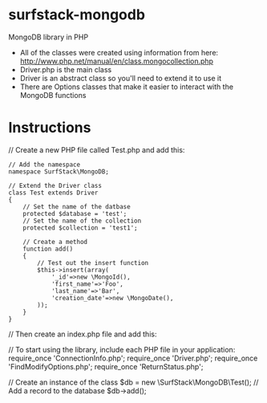surfstack-mongodb
=================

MongoDB library in PHP

* All of the classes were created using information from here:
  http://www.php.net/manual/en/class.mongocollection.php
* Driver.php is the main class
* Driver is an abstract class so you'll need to extend it to use it
* There are Options classes that make it easier to interact with the MongoDB functions 

Instructions
===================
// Create a new PHP file called Test.php and add this:

    // Add the namespace
    namespace SurfStack\MongoDB;
    
    // Extend the Driver class
    class Test extends Driver
    {
        // Set the name of the datbase
        protected $database = 'test';
        // Set the name of the collection
        protected $collection = 'test1';
        
        // Create a method
        function add()
        {
            // Test out the insert function
            $this->insert(array(
                '_id'=>new \MongoId(),
                'first_name'=>'Foo',
                'last_name'=>'Bar',
                'creation_date'=>new \MongoDate(),
            ));
        }
    }


// Then create an index.php file and add this:

  // To start using the library, include each PHP file in your application:
  require_once 'ConnectionInfo.php';
  require_once 'Driver.php';
  require_once 'FindModifyOptions.php';
  require_once 'ReturnStatus.php';
  
  // Create an instance of the class
  $db = new \SurfStack\MongoDB\Test();
  // Add a record to the database
  $db->add();